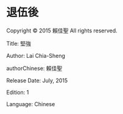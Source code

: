 # 退伍後

Copyright © 2015 賴佳聖 All rights reserved.

Title: 堅強

Author: Lai Chia-Sheng

authorChinese: 賴佳聖

Release Date: July, 2015

Edition: 1

Language: Chinese
